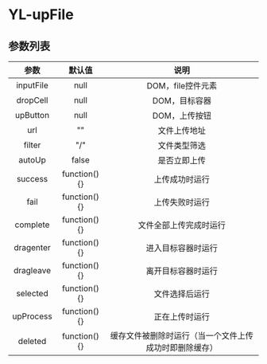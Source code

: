 # YL-upFile

## 参数列表
|  参数 | 默认值 | 说明 |
| :---: | :----: |:---:| 
| inputFile | null | DOM，file控件元素
| dropCell | null | DOM，目标容器
| upButton | null | DOM，上传按钮
| url | "" | 文件上传地址
| filter | "/" | 文件类型筛选
| autoUp | false | 是否立即上传
| success | function(){} | 上传成功时运行
| fail | function(){} | 上传失败时运行
| complete | function(){} | 文件全部上传完成时运行
| dragenter | function(){} | 进入目标容器时运行
| dragleave | function(){} | 离开目标容器时运行
| selected | function(){} | 文件选择后运行
| upProcess | function(){} | 正在上传时运行
| deleted | function(){} | 缓存文件被删除时运行（当一个文件上传成功时即删除缓存）

